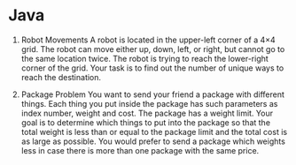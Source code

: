 # Java
1. Robot Movements
A robot is located in the upper-left corner of a 4×4 grid. The robot can move either up, down, left, or right, but cannot go to the same location twice.
The robot is trying to reach the lower-right corner of the grid. Your task is to find out the number of unique ways to reach the destination. 

2. Package Problem
 You want to send your friend a package with different things. Each thing you put inside the package has such parameters as index number, weight and cost. 
The package has a weight limit. Your goal is to determine which things to put into the package so that 
the total weight is less than or equal to the package limit and the total cost is as large as possible.
You would prefer to send a package which weights less in case there is more than one package with the same price. 
